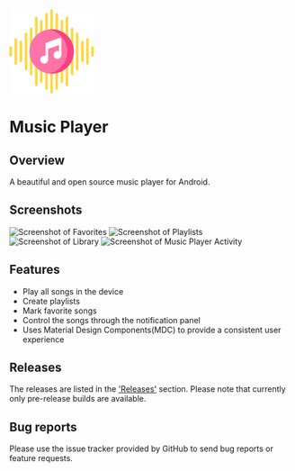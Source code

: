 
  <img src="https://github.com/anoop-k-n/MusicPlayer/blob/dev/app/src/music%20player%20icon.png" alt="Logo of Music Player" width="150"/>

# Music Player


## Overview

A beautiful and open source music player for Android.

## Screenshots
<p float="left">

  <img src="https://user-images.githubusercontent.com/112901662/191467753-d35d92de-36ca-4d9f-80e0-25c98f33edef.jpg" alt="Screenshot of Favorites" width="220"/>
  
<img src="https://user-images.githubusercontent.com/112901662/191467512-aaa7828a-615a-4de8-bf76-f4e01c0ccc94.jpg" alt="Screenshot of Playlists" width="220"/>
  
  <img src="https://user-images.githubusercontent.com/112901662/191466440-c49259a7-a82f-41ce-b597-b1ac232daef9.jpg" alt="Screenshot of Library" width="220"/>


<img src="https://user-images.githubusercontent.com/112901662/191468337-b25c7296-088c-42f2-97a7-ecbc5dbf625d.jpg" alt="Screenshot of Music Player Activity" width="220"/>
</p>

## Features

* Play all songs in the device
* Create playlists
* Mark favorite songs
* Control the songs through the notification panel
* Uses Material Design Components(MDC) to provide a consistent user experience

## Releases
The releases are listed in the ['Releases'](https://github.com/anoop-k-n/MusicPlayer/releases) section. Please note that currently only pre-release builds are available.
## Bug reports

Please use the issue tracker provided by GitHub to send bug reports or feature requests.
